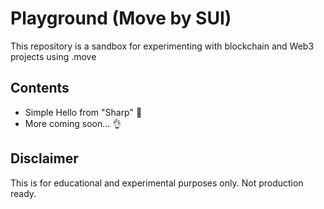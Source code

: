 # Playground (Move by SUI)

This repository is a sandbox for experimenting with blockchain and Web3 projects using .move

## Contents
- Simple Hello from "Sharp" 🫶
- More coming soon... 👌

## Disclaimer
This is for educational and experimental purposes only. Not production ready.
